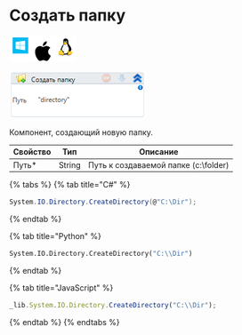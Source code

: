 # Создать папку

![](<../../../.gitbook/assets/image (100) (1) (1) (1) (1) (1) (1) (292).png>)

![](<../../../.gitbook/assets/image (203).png>)

Компонент, создающий новую папку.

| Свойство | Тип    | Описание                             |
| -------- | ------ | ------------------------------------ |
| Путь\*   | String | Путь к создаваемой папке (c:\folder) |

{% tabs %}
{% tab title="C#" %}
```csharp
System.IO.Directory.CreateDirectory(@"C:\Dir");
```
{% endtab %}

{% tab title="Python" %}
```python
System.IO.Directory.CreateDirectory("C:\\Dir")
```
{% endtab %}

{% tab title="JavaScript" %}
```javascript
_lib.System.IO.Directory.CreateDirectory("C:\\Dir");
```
{% endtab %}
{% endtabs %}
